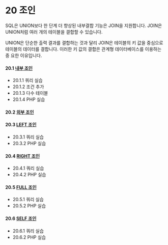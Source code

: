 # 20 조인 
SQL은 UNION보다 한 단계 더 향상된 내부결합 기능은 JOIN을 지원합니다. 
JOIN은 UNION처럼 여러 개의 테이블을 결합할 수 있습니다.  

UNION은 단순한 출력 결과를 결합하는 것과 달리 JOIN은 테이블의 키 값을 중심으로 테이블의 데이터를 결합니다. 
이러한 키 값의 결합은 관계형 데이터베이스를 이용하는 중 요한 이유입니다.  

#### 20.1 [내부 조인](20/1)
* 20.1.1 쿼리 실습
* 20.1.2 조건 추가
* 20.1.3 다수 테이블
* 20.1.4 PHP 실습

#### 20.2 [외부 조인](20/2)

#### 20.3 [LEFT 조인](20/3) 
* 20.3.1 쿼리 실습
* 20.3.2 PHP 실습 

#### 20.4 [RIGHT 조인](20/4)
* 20.4.1 쿼리 실습 
* 20.4.2 PHP 실습

#### 20.5 [FULL 조인](20/5)
* 20.5.1 쿼리 실습
* 20.5.2 PHP 실습

#### 20.6 [SELF 조인](20/6)
* 20.6.1 쿼리 실습
* 20.6.2 PHP 실습
